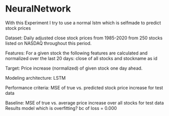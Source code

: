 # NeuralNetwork
With this Experiment I try to use a normal lstm which is selfmade to predict stock prices

Dataset: Daily adjusted close stock prices from 1985-2020 from 250 stocks listed on NASDAQ throughout this period.

Features: For a given stock the following features are calculated and normalized over the last 20 days: close of all stocks and stockname as id

Target: Price increase (normalized) of given stock one day ahead.

Modeling architecture: 
LSTM

Performance criteria: 
MSE of true vs. predicted stock price increase for test data

Baseline: 
MSE of true vs. average price increase over all stocks for test data
Results
model which is overfitting? bc of loss = 0.000